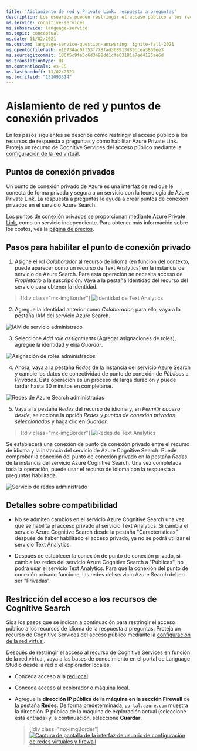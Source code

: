 ```yaml
---
title: 'Aislamiento de red y Private Link: respuesta a preguntas'
description: Los usuarios pueden restringir el acceso público a los recursos de respuesta a preguntas.
ms.service: cognitive-services
ms.subservice: language-service
ms.topic: conceptual
ms.date: 11/02/2021
ms.custom: language-service-question-answering, ignite-fall-2021
ms.openlocfilehash: e16734ac0ff53f778fad368913d89bcea3869ee3
ms.sourcegitcommit: 106f5c9fa5c6d3498dd1cfe63181a7ed4125ae6d
ms.translationtype: HT
ms.contentlocale: es-ES
ms.lasthandoff: 11/02/2021
ms.locfileid: "131093314"
---
```

#  <a name="network-isolation-and-private-endpoints"></a>Aislamiento de red y puntos de conexión privados

En los pasos siguientes se describe cómo restringir el acceso público a los recursos de respuesta a preguntas y cómo habilitar Azure Private Link. Proteja un recurso de Cognitive Services del acceso público mediante la [configuración de la red virtual](../../../cognitive-services-virtual-networks.md?tabs=portal).

## <a name="private-endpoints"></a>Puntos de conexión privados

Un punto de conexión privado de Azure es una interfaz de red que le conecta de forma privada y segura a un servicio con la tecnología de Azure Private Link.  La respuesta a preguntas le ayuda a crear puntos de conexión privados en el servicio Azure Search.

Los puntos de conexión privados se proporcionan mediante [Azure Private Link](../../../../private-link/private-link-overview.md), como un servicio independiente. Para obtener más información sobre los costos, vea la [página de precios](https://azure.microsoft.com/pricing/details/private-link/).

## <a name="steps-to-enable-private-endpoint"></a>Pasos para habilitar el punto de conexión privado

1. Asigne el rol *Colaborador* al recurso de idioma (en función del contexto, puede aparecer como un recurso de Text Analytics) en la instancia de servicio de Azure Search. Para esta operación se necesita acceso de *Propietario* a la suscripción. Vaya a la pestaña Identidad del recurso del servicio para obtener la identidad.

> [!div class="mx-imgBorder"]
> ![Identidad de Text Analytics](../../../QnAMaker/media/qnamaker-reference-private-endpoints/private-endpoints-identity.png)

2. Agregue la identidad anterior como *Colaborador*; para ello, vaya a la pestaña IAM del servicio Azure Search.

![IAM de servicio administrado](../../../QnAMaker/media/qnamaker-reference-private-endpoints/private-endpoint-access-control.png)

3. Seleccione *Add role assignments* (Agregar asignaciones de roles), agregue la identidad y elija *Guardar*.

![Asignación de roles administrados](../../../QnAMaker/media/qnamaker-reference-private-endpoints/private-endpoint-role-assignment.png)

4. Ahora, vaya a la pestaña *Redes* de la instancia del servicio Azure Search y cambie los datos de conectividad de punto de conexión de *Públicos* a *Privados*. Esta operación es un proceso de larga duración y puede tardar hasta 30 minutos en completarse. 

![Redes de Azure Search administradas](../../../QnAMaker/media/qnamaker-reference-private-endpoints/private-endpoint-networking.png)

5. Vaya a la pestaña *Redes* del recurso de idioma y, en *Permitir acceso desde*, seleccione la opción *Redes y puntos de conexión privados seleccionados* y haga clic en *Guardar*.
 
> [!div class="mx-imgBorder"]
> ![Redes de Text Analytics](../../../QnAMaker/media/qnamaker-reference-private-endpoints/private-endpoint-networking-custom-qna.png)

Se establecerá una conexión de punto de conexión privado entre el recurso de idioma y la instancia del servicio de Azure Cognitive Search. Puede comprobar la conexión del punto de conexión privado en la pestaña *Redes* de la instancia del servicio Azure Cognitive Search. Una vez completada toda la operación, puede usar el recurso de idioma con la respuesta a preguntas habilitada.

![Servicio de redes administrado](../../../QnAMaker/media/qnamaker-reference-private-endpoints/private-endpoint-networking-3.png)

## <a name="support-details"></a>Detalles sobre compatibilidad
 * No se admiten cambios en el servicio Azure Cognitive Search una vez que se habilita el acceso privado al servicio Text Analytics. Si cambia el servicio Azure Cognitive Search desde la pestaña "Características" después de haber habilitado el acceso privado, ya no se podrá utilizar el servicio Text Analytics.

 * Después de establecer la conexión de punto de conexión privado, si cambia las redes del servicio Azure Cognitive Search a "Públicas", no podrá usar el servicio Text Analytics. Para que la conexión del punto de conexión privado funcione, las redes del servicio Azure Search deben ser "Privadas".

## <a name="restrict-access-to-cognitive-search-resource"></a>Restricción del acceso a los recursos de Cognitive Search

Siga los pasos que se indican a continuación para restringir el acceso público a los recursos de idioma de la respuesta a preguntas. Proteja un recurso de Cognitive Services del acceso público mediante la [configuración de la red virtual](../../../cognitive-services-virtual-networks.md?tabs=portal).

Después de restringir el acceso al recurso de Cognitive Services en función de la red virtual, vaya a las bases de conocimiento en el portal de Language Studio desde la red o el explorador locales.
- Conceda acceso a la [red local](../../../cognitive-services-virtual-networks.md?tabs=portal#configuring-access-from-on-premises-networks).
- Conceda acceso al [explorador o máquina local](../../../cognitive-services-virtual-networks.md?tabs=portal#managing-ip-network-rules).
- Agregue la **dirección IP pública de la máquina en la sección Firewall** de la pestaña **Redes**. De forma predeterminada, `portal.azure.com` muestra la dirección IP pública de la máquina de exploración actual (seleccione esta entrada) y, a continuación, seleccione **Guardar**.

     > [!div class="mx-imgBorder"]
     > [ ![Captura de pantalla de la interfaz de usuario de configuración de redes virtuales y firewall]( ../../../qnamaker/media/network-isolation/firewall.png) ](  ../../../qnamaker/media/network-isolation/firewall.png#lightbox)
